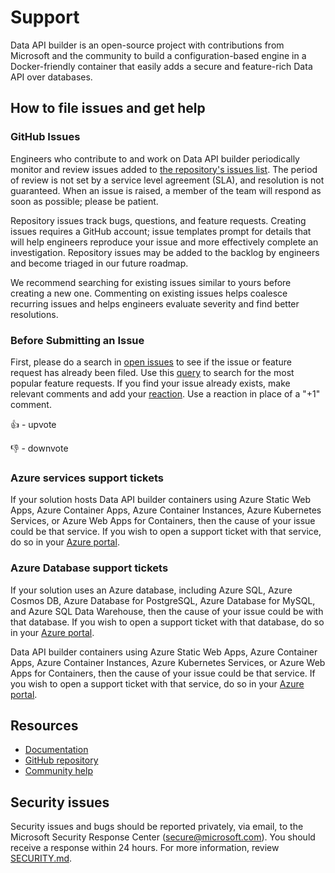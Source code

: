 # Support

Data API builder is an open-source project with contributions from Microsoft and the community to build a configuration-based engine in a Docker-friendly container that easily adds a secure and feature-rich Data API over databases. 

## How to file issues and get help

### GitHub Issues

Engineers who contribute to and work on Data API builder periodically monitor and review issues added to [the repository's issues list](https://github.com/Azure/data-api-builder/issues). The period of review is not set by a service level agreement (SLA), and resolution is not guaranteed. When an issue is raised, a member of the team will respond as soon as possible; please be patient.

Repository issues track bugs, questions, and feature requests. Creating issues requires a GitHub account; issue templates prompt for details that will help engineers reproduce your issue and more effectively complete an investigation. Repository issues may be added to the backlog by engineers and become triaged in our future roadmap.

We recommend searching for existing issues similar to yours before creating a new one. Commenting on existing issues helps coalesce recurring issues and helps engineers evaluate severity and find better resolutions.

### Before Submitting an Issue

First, please do a search in [open issues](https://github.com/Azure/data-api-builder/issues) to see if the issue or feature request has already been filed. Use this [query](https://github.com/Azure/data-api-builder/issues?q=is%3Aopen+is%3Aissue+sort%3Areactions-%2B1-desc+label%3Aenhancement+) to search for the most popular feature requests.
If you find your issue already exists, make relevant comments and add your [reaction](https://github.com/blog/2119-add-reactions-to-pull-requests-issues-and-comments). Use a reaction in place of a "+1" comment.

:+1: - upvote

:-1: - downvote

### Azure services support tickets

If your solution hosts Data API builder containers using Azure Static Web Apps, Azure Container Apps, Azure Container Instances, Azure Kubernetes Services, or Azure Web Apps for Containers, then the cause of your issue could be that service. If you wish to open a support ticket with that service, do so in your [Azure portal](https://learn.microsoft.com/en-us/azure/azure-portal/supportability/how-to-create-azure-support-request). 

### Azure Database support tickets

If your solution uses an Azure database, including Azure SQL, Azure Cosmos DB, Azure Database for PostgreSQL, Azure Database for MySQL, and Azure SQL Data Warehouse, then the cause of your issue could be with that database. If you wish to open a support ticket with that database, do so in your [Azure portal](https://learn.microsoft.com/en-us/azure/azure-portal/supportability/how-to-create-azure-support-request).

Data API builder containers using Azure Static Web Apps, Azure Container Apps, Azure Container Instances, Azure Kubernetes Services, or Azure Web Apps for Containers, then the cause of your issue could be that service. If you wish to open a support ticket with that service, do so in your [Azure portal](https://learn.microsoft.com/en-us/azure/azure-portal/supportability/how-to-create-azure-support-request). 

## Resources

- [Documentation](https://go.microsoft.com/fwlink/?linkid=2224253)
- [GitHub repository](https://github.com/azure/data-api-builder)
- [Community help](https://github.com/azure/data-api-builder/discussions)

## Security issues

Security issues and bugs should be reported privately, via email, to the Microsoft Security Response Center (<secure@microsoft.com>). You should receive a response within 24 hours.
For more information, review [SECURITY.md](SECURITY.md).
